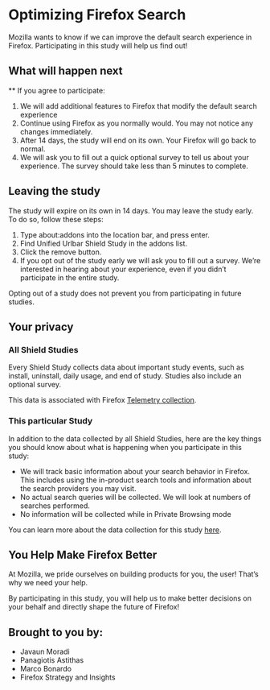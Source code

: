 # Optimizing Firefox Search

Mozilla wants to know if we can improve the default search experience in Firefox. Participating in this study will help us find out!

## What will happen next

** If you agree to participate:

1. We will add additional features to Firefox that modify the default search experience
2. Continue using Firefox as you normally would. You may not notice any changes immediately.
3. After 14 days, the study will end on its own. Your Firefox will go back to normal.
4. We will ask you to fill out a quick optional survey to tell us about your experience. The survey should take less than 5 minutes to complete.

## Leaving the study

The study will expire on its own in 14 days. You may leave the study early. To do so, follow these steps:

1. Type about:addons into the location bar, and press enter.
2. Find Unified Urlbar Shield Study in the addons list.
3. Click the remove button.
4. If you opt out of the study early we will ask you to fill out a survey. We’re interested in hearing about your experience, even if you didn’t participate in the entire study.

Opting out of a study does not prevent you from participating in future studies.

## Your privacy
### All Shield Studies

Every Shield Study collects data about important study events, such as install, uninstall, daily usage, and end of study. Studies also include an optional survey.

This data is associated with Firefox [Telemetry collection](https://gecko.readthedocs.io/en/latest/toolkit/components/telemetry/telemetry/index.html).

### This particular Study
In addition to the data collected by all Shield Studies, here are the key things you should know about what is happening when you participate in this study:

- We will track basic information about your search behavior in Firefox. This includes using the in-product search tools and information about the search providers you may visit.
- No actual search queries will be collected. We will look at numbers of searches performed.
- No information will be collected while in Private Browsing mode

You can learn more about the data collection for this study [here](https://github.com/mak77/unified-urlbar-shield-study/blob/master/docs/metrics.md).

## You Help Make Firefox Better

At Mozilla, we pride ourselves on building products for you, the user! That’s why we need your help.

By participating in this study, you will help us to make better decisions on your behalf and directly shape the future of Firefox!

## Brought to you by:

- Javaun Moradi
- Panagiotis Astithas
- Marco Bonardo
- Firefox Strategy and Insights

